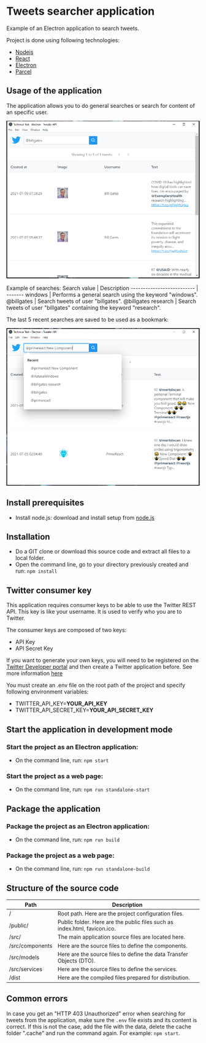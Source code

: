 # Tweets searcher application
Example of an Electron application to search tweets.

Project is done using following technologies: 
* [Nodejs](https://nodejs.org/) 
* [React](https://reactjs.org/)
* [Electron](https://www.electronjs.org/)
* [Parcel](https://parceljs.org/)

## Usage of the application
The application allows you to do general searches or search for content of an specific user.

![GitHub Logo](docs/screenshots/search-screenshot.png)

Example of searches:
Search value               | Description
-------------------------- | -------
windows                    | Performs a general search using the keyword "windows".
@billgates				   | Search tweets of user "billgates".
@billgates research        | Search tweets of user "billgates" containing the keyword "research".

The last 5 recent searches are saved to be used as a bookmark:

![GitHub Logo](docs/screenshots/search-recent-screenshot.png)

## Install prerequisites
- Install node.js: download and install setup from [node.js](https://nodejs.org/en/download/)

## Installation
* Do a GIT clone or download this source code and extract all files to a local folder.
* Open the command line, go to your directory previously created and run: ``` npm install ```

## Twitter consumer key
This application requires consumer keys to be able to use the Twitter REST API. 
This key is like your username. It is used to verify who you are to Twitter. 

The consumer keys are composed of two keys:
* API Key
* API Secret Key

If you want to generate your own keys, you will need to be registered on the [Twitter Developer portal](https://developer.twitter.com/en/portal/projects-and-apps)
and then create a Twitter application before. See more information [here](https://developer.twitter.com/en/docs/apps/overview) 

You must create an .env file on the root path of the project and specify following environment variables:
* TWITTER_API_KEY=**YOUR_API_KEY**
* TWITTER_API_SECRET_KEY=**YOUR_API_SECRET_KEY**

## Start the application in development mode
### Start the project as an Electron application:
* On the command line, run: ``` npm start ```

### Start the project as a web page:
* On the command line, run: ``` npm run standalone-start ```

## Package the application
### Package the project as an Electron application:
* On the command line, run: ``` npm run build ```

### Package the project as a web page:
* On the command line, run: ``` npm run standalone-build ```

## Structure of the source code
Path                       | Description
-------------------------- | -------
/                          | Root path. Here are the project configuration files.
/public/                   | Public folder. Here are the public files such as index.html, favicon.ico.
/src/                      | The main application source files are located here.
/src/components            | Here are the source files to define the components.
/src/models                | Here are the source files to define the data Transfer Objects (DTO).
/src/services              | Here are the source files to define the services.
/dist                      | Here are the compiled files prepared for distribution.

## Common errors
In case you get an "HTTP 403 Unauthorized" error when searching for tweets from the application, make sure the ``` .env ``` file exists and its content is correct. If this is not the case, add the file with the data, delete the cache folder ".cache" and run the command again. For example: ``` npm start ```. 
